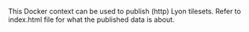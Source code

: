 This Docker context can be used to publish (http) Lyon tilesets.
Refer to index.html file for what the published data is about.
